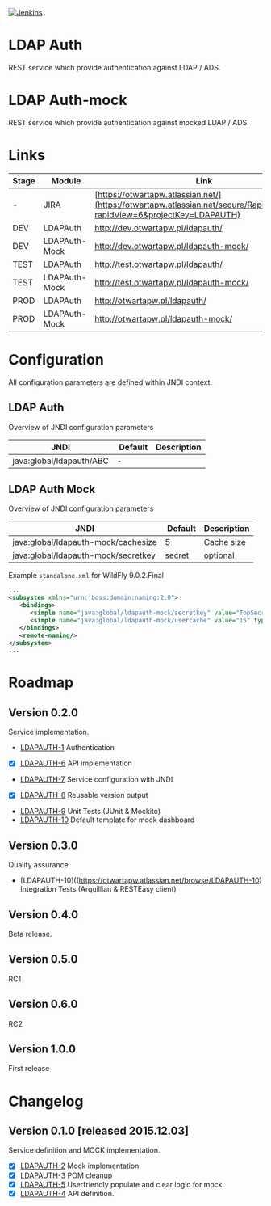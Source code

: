 [![Jenkins](http://91.250.114.134/ci-jenkins/buildStatus/icon?job=LDAPAuth)](http://91.250.114.134/ci-jenkins/job/LDAPAuth)

# LDAP Auth
REST service which provide authentication against LDAP / ADS.

# LDAP Auth-mock
REST service which provide authentication against mocked LDAP / ADS.

# Links
| Stage | Module  | Link  |
| -------------| ------------- | ------------- |
| - | JIRA | [https://otwartapw.atlassian.net/](https://otwartapw.atlassian.net/secure/RapidBoard.jspa?rapidView=6&projectKey=LDAPAUTH)  |
| DEV | LDAPAuth | http://dev.otwartapw.pl/ldapauth/  |
| DEV | LDAPAuth-Mock | http://dev.otwartapw.pl/ldapauth-mock/  |
| TEST | LDAPAuth | http://test.otwartapw.pl/ldapauth/  |
| TEST | LDAPAuth-Mock | http://test.otwartapw.pl/ldapauth-mock/  |
| PROD | LDAPAuth | http://otwartapw.pl/ldapauth/  |
| PROD | LDAPAuth-Mock | http://otwartapw.pl/ldapauth-mock/  |


# Configuration
All configuration parameters are defined within JNDI context.  

## LDAP Auth
Overview of JNDI configuration parameters

| JNDI | Default  | Description  |
| -------------| ------------- | ------------- |
| java:global/ldapauth/ABC | - |  |

## LDAP Auth Mock
Overview of JNDI configuration parameters

| JNDI | Default  | Description  |
| -------------| ------------- | ------------- |
| java:global/ldapauth-mock/cachesize | 5 | Cache size |
| java:global/ldapauth-mock/secretkey | secret | optional |

Example `standalone.xml` for WildFly 9.0.2.Final
```xml
...
<subsystem xmlns="urn:jboss:domain:naming:2.0">
   <bindings>
      <simple name="java:global/ldapauth-mock/secretkey" value="TopSecret.!" type="java.lang.String"/>
      <simple name="java:global/ldapauth-mock/usercache" value="15" type="int"/>
   </bindings>
   <remote-naming/>
</subsystem>
...
```

# Roadmap

## Version 0.2.0
Service implementation.
* [LDAPAUTH-1](https://otwartapw.atlassian.net/browse/LDAPAUTH-1) Authentication
* [x] [LDAPAUTH-6](https://otwartapw.atlassian.net/browse/LDAPAUTH-6) API implementation
* [LDAPAUTH-7](https://otwartapw.atlassian.net/browse/LDAPAUTH-7) Service configuration with JNDI
* [x] [LDAPAUTH-8](https://otwartapw.atlassian.net/browse/LDAPAUTH-8) Reusable version output
* [LDAPAUTH-9](https://otwartapw.atlassian.net/browse/LDAPAUTH-9) Unit Tests (JUnit & Mockito)
* [LDAPAUTH-10](https://otwartapw.atlassian.net/browse/LDAPAUTH-10) Default template for mock dashboard


## Version 0.3.0
Quality assurance 
* [LDAPAUTH-10]((https://otwartapw.atlassian.net/browse/LDAPAUTH-10) Integration Tests (Arquillian & RESTEasy client)

## Version 0.4.0
Beta release.

## Version 0.5.0
RC1  

## Version 0.6.0
RC2  


## Version 1.0.0
First release


# Changelog

## Version 0.1.0 [released 2015.12.03]
Service definition and MOCK implementation.
* [x] [LDAPAUTH-2](https://otwartapw.atlassian.net/browse/LDAPAUTH-2) Mock implementation
* [x] [LDAPAUTH-3](https://otwartapw.atlassian.net/browse/LDAPAUTH-3) POM cleanup
* [x] [LDAPAUTH-5](https://otwartapw.atlassian.net/browse/LDAPAUTH-5) Userfriendly populate and clear logic for mock.
* [x] [LDAPAUTH-4](https://otwartapw.atlassian.net/browse/LDAPAUTH-4) API definition.
